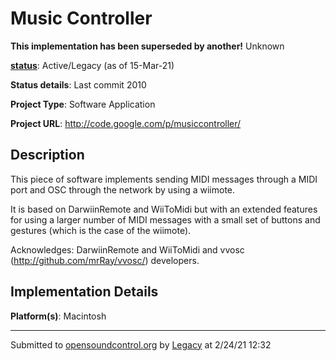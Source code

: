 # Music Controller

**This implementation has been superseded by another!**
Unknown

**[status](../implementation-status.html)**: Active/Legacy (as of 15-Mar-21)

**Status details**: 
Last commit 2010

**Project Type**: Software Application

**Project URL**: <http://code.google.com/p/musiccontroller/>

## Description

This piece of software implements sending MIDI messages through a MIDI port and OSC through the network by using a wiimote. <p> It is based on DarwiinRemote and WiiToMidi but with an extended features for using a larger number of MIDI messages with a small set of buttons and gestures (which is the case of the wiimote). <p> Acknowledges: DarwiinRemote and WiiToMidi and vvosc (http://github.com/mrRay/vvosc/) developers.

## Implementation Details

**Platform(s)**: Macintosh

---
Submitted to [opensoundcontrol.org](https://opensoundcontrol.org) by [Legacy](https://web.archive.org) at 2/24/21 12:32
